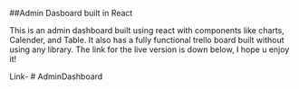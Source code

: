 ##Admin Dasboard built in React

This is an admin dashboard built using react with components like charts, Calender, and Table. It also has a fully functional trello board built without using any library. The link for the live version is down below, I hope u enjoy it!

Link-
#   A d m i n D a s h b o a r d 
 
 
